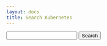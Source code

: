 ```yaml
---
layout: docs
title: Search Kubernetes
---
```


<form onsubmit="return post();">
    <input type="text" id="search_box" />
    <input type="submit" value="Search" />
</form>

<script type="text/javascript">

var post = function() { 
    var value = document.getElementById('search_box').value;
    var search = {
        pattern: value,
        repos: [
            "github.com/kubernetes/kubernetes",
            "github.com/golang/go"
        ]
    };
    window.location = "/sourcegraph/checkup/fs.go?master&search=" + JSON.stringify(search); 
    return false; 
}


</script>
